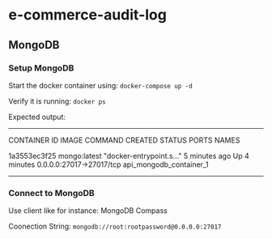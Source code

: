 # e-commerce-audit-log


## MongoDB

### Setup MongoDB

Start the docker container using: `docker-compose up -d`

Verify it is running: `docker ps`

Expected output:

---

CONTAINER ID   IMAGE          COMMAND                  CREATED         STATUS         PORTS                      NAMES

1a3553ec3f25   mongo:latest   "docker-entrypoint.s…"   5 minutes ago   Up 4 minutes   0.0.0.0:27017->27017/tcp   api_mongodb_container_1

---  

### Connect to MongoDB

Use client like for instance: MongoDB Compass

Coonection String: `mongodb://root:rootpassword@0.0.0.0:27017`




